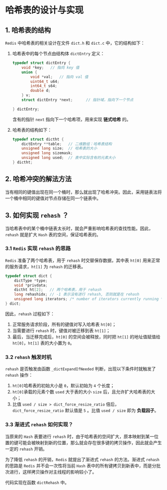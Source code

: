 # 哈希表的设计与实现

## 1. 哈希表的结构

`Redis` 中哈希表的相关设计在文件 `dict.h` 和 `dict.c` 中，它的结构如下：

1. 哈希表中的每个节点由结构体 `dictEntry` 定义：

   ```c
   typedef struct dictEntry {
       void *key;	// 指向 key 值
       union {
           void *val;	// 指向 val 值
           uint64_t u64;
           int64_t s64;
           double d;
       } v;
       struct dictEntry *next;		// 指针域，指向下一个节点
       
   } dictEntry;
   ```

   含有的指针 `next` 指向下一个哈希项，用来实现 **链式哈希** 的。

2. 哈希表的结构如下：

   ```c
   typedef struct dictht {
       dictEntry **table;	// 二维数组：哈希表结构
       unsigned long size;	// 哈希表的大小
       unsigned long sizemask;
       unsigned long used;	// 表中实际含有的元素大小
   } dictht;
   ```

   

## 2. 哈希冲突的解法方法

当有相同的键值出现在同一个桶时，那么就出现了哈希冲突。因此，采用链表法将一个桶中相同的键值对节点存储在同一个链表中。

## 3. 如何实现 `rehash` ？

当哈希表中的某个桶中链表太长时，就会严重影响哈希表的查找性能。因此，`rehash` 就是扩大 `Hash` 表的空间，保证哈希表的。

### 3.1 `Redis` 实现 `rehash` 的思路

`Redis` 准备了两个哈希表，用于 `rehash` 时交替保存数据，其中表 `ht[0]` 用来正常的服务请求，`ht[1]` 为 `rehash` 的迁移表。

```c
typedef struct dict {
    dictType *type;
    void *privdata;
    dictht ht[2];	// 两个哈希表，用于 rehash 
    long rehashidx; // -1 表示没有进行 rehash, 否则就是在 rehash
    unsigned long iterators; /* number of iterators currently running */
} dict;
```

因此，`rehash` 过程如下：

1. 正常服务请求阶段，所有的键值对写入哈希表 `ht[0]`；
2. 当需要进行 `rehash` 时，键值对被迁移到表 `ht[1]`；
3. 最后，当迁移完成后，`ht[0]` 的空间会被释放，同时把 `ht[1]` 的地址值赋值给 `ht[0]`，`ht[1]` 表的大小置为 `0`。

### 3.2 `rehash` 触发时机

`rehash` 是否触发由函数 `_dictExpandIfNeeded` 判断，出现以下条件时就触发了 `rehash` 操作：

1. `ht[0]`哈希表的初始大小是 `0`，默认初始为 `4` 个长度；
2. `ht[0]`承载的元素个数 `used` 大于表的大小 `size` 后，且允许扩大哈希表的大小；
3. 比值 `used / size > dict_force_resize_ratio` 倍后，`dict_force_resize_ratio` 默认值是 `5` 。比值 `used / size` 即为 **负载因子**。

### 3.3 渐进式 `rehash` 如何实现？

当原来的 `Hash` 表要进行 `rehash` 时，由于哈希表的空间扩大，原本映射到某一位置的键可能会被映射到新的位置，那么就会存在很多键的拷贝操作，因此就会产生一定的 `rehash` 开销。

为了降低 `rehash` 的开销，`Redis` 就提出了渐进式 `rehash` 的方法。渐进式 `rehash` 的思路是 `Redis` 并不会一次性将当前 `Hash` 表中的所有键拷贝到新表中，而是分批次进行，这样拷贝操作对主线程的影响较小了。

 代码实现在函数 `dictRehash` 中。